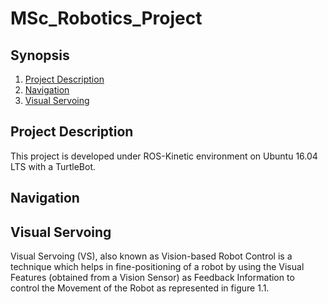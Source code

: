 # MSc_Robotics_Project

## Synopsis
  1. [Project Description](#Pro)
  2. [Navigation](#Nav)
  3. [Visual Servoing](#VS)
  

## Project Description
This project is developed under ROS-Kinetic environment on Ubuntu 16.04 LTS with a TurtleBot. 

## Navigation

## Visual Servoing
Visual Servoing (VS), also known as Vision-based Robot Control is a technique which helps in fine-positioning of a robot by using the Visual Features (obtained from a Vision Sensor) as Feedback Information to control the Movement of the Robot as represented in figure 1.1.
